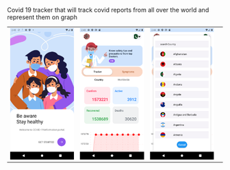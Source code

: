 Covid 19 tracker that will track covid reports from all over the world and represent them on graph

<table>
  <tr>
    <td width="33%">
      <img src="./img/1.png" />
    </td>
    <td width="33%">
      <img src="./img/2.png" />
    </td>
    <td width="33%">
      <img src="./img/3.png" />
    </td>
    <td width="33%">
      <img src="./img/4.png" />
    </td>
  </tr>
</table>
